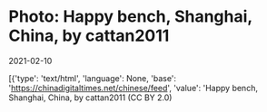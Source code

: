 # Photo: Happy bench, Shanghai, China, by cattan2011

2021-02-10

[{'type': 'text/html', 'language': None, 'base': 'https://chinadigitaltimes.net/chinese/feed', 'value': 'Happy bench, Shanghai, China, by cattan2011 (CC BY 2.0)

